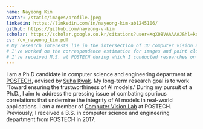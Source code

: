 ```yaml
---
name: Nayeong Kim
avatar: /static/images/profile.jpeg
linkedin: https://linkedin.com/in/nayeong-kim-ab1245106/
github: https://github.com/nayeong-v-kim
scholar: https://scholar.google.co.kr/citations?user=XqX08VAAAAAJ&hl=ko&authuser=3
cv: /cv_nayeong_kim.pdf
# My research interests lie in the intersection of 3D computer vision and deep learning.
# I've worked on the correspondence estimation for images and point clouds, efficient 3D perception network architectures, neural rendering and implicit representation.
# I've received M.S. at POSTECH during which I conducted researches on the image matching and point cloud registration.
---
```


I am a Ph.D candidate in computer science and engineering department at [POSTECH](http://www.postech.ac.kr/eng/), advised by [Suha Kwak](https://suhakwak.github.io/).
My long-term research goal is to work 'Toward ensuring the trustworthiness of AI models.' During my pursuit of a Ph.D., I aim to address the pressing issue of combating spurious correlations that undermine the integrity of AI models in real-world applications.
I am a member of [Computer Vision Lab](http://cvlab.postech.ac.kr) at POSTECH. Previously, I received a B.S. in computer science and engineering department from POSTECH in 2017.
